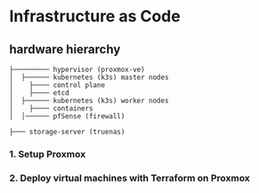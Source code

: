 # Infrastructure as Code

## hardware hierarchy

```
├───────── hypervisor (proxmox-ve)
│  ├────── kubernetes (k3s) master nodes
│    ├──── control plane
│    ├──── etcd
│  ├────── kubernetes (k3s) worker nodes
│    ├──── containers
│  │────── pfSense (firewall)
```

```
├─── storage-server (truenas)
```
### 1. Setup Proxmox

### 2. Deploy virtual machines with Terraform on Proxmox
